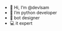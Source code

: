 - 👋 Hi, I’m @devlsam
- 👀 I’m python developer
- 🌱 bot designer
- 💻 it expert
<!---
devlsam/devlsam is a ✨ special ✨ repository because its `README.md` (this file) appears on your GitHub profile.
You can click the Preview link to take a look at your changes.
--->
